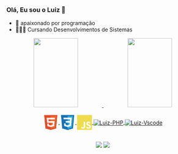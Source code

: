 ### Olá, Eu sou o Luiz 👋


- 🔭 apaixonado por programação
- 👨🏾‍💻 Cursando Desenvolvimentos de Sistemas

<div align="center">
  <a href="https://github.com/Luizz-Fernando">
  <img height="180em" width="48%" src="https://github-readme-stats.vercel.app/api?username=Luizz-Fernando&show_icons=true&theme=gotham&include_all_commits=true&count_private=true"/>
  <img height="180em" width="48%" src="https://github-readme-stats.vercel.app/api/top-langs/?username=Luizz-Fernando&layout=compact&langs_count=7&theme=gotham"/>
</div>
  
  <div style="display: inline_block" align="center"><br>
  <img align="center" alt="Luiz-HTML" height="40" width="40" src="https://raw.githubusercontent.com/devicons/devicon/master/icons/html5/html5-original.svg">
  <img align="center" alt="Luiz-CSS" height="40" width="40" src="https://raw.githubusercontent.com/devicons/devicon/master/icons/css3/css3-original.svg">
  <img align="center" alt="Luiz-Js" height="40" width="40" src="https://raw.githubusercontent.com/devicons/devicon/master/icons/javascript/javascript-plain.svg">
  <img align="center" alt="Luiz-PHP" height="100" width="70" src="https://cdn.jsdelivr.net/gh/devicons/devicon/icons/php/php-original.svg" />
  <img align="center" alt="Luiz-Vscode" height="40" width="40" src="https://cdn.jsdelivr.net/gh/devicons/devicon/icons/vscode/vscode-original.svg" />
  </div>
  
  ##
  
  <div align="center"> 
  <a href = "mailto:luizgomes03f@gmail.com"><img src="https://img.shields.io/badge/-Gmail-%23333?style=for-the-badge&logo=gmail&logoColor=white" target="_blank"></a>
  <a href="https://www.linkedin.com/in/luizfernando-desenvolvedor/" target="_blank"><img src="https://img.shields.io/badge/-LinkedIn-%230077B5?style=for-the-badge&logo=linkedin&logoColor=white" target="_blank"></a> 
  
</div>

